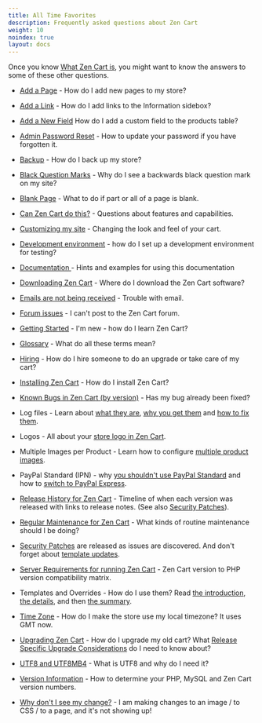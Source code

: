 ```yaml
---
title: All Time Favorites
description: Frequently asked questions about Zen Cart 
weight: 10
noindex: true
layout: docs
---
```


<!-- unlike other _index files, this one SHOULD have direct links -->
<!-- please keep in alphabetic order -->
<!-- remember to start links with "/" -->

Once you know [What Zen Cart is](/user/about_us/what_is_zen_cart/), you might want to know the answers to some of these other questions. 


* [Add a Page](/user/customizing/add_pages/) - How do I add new pages to my store? 

* [Add a Link](/user/sideboxes/add_link_information_sidebox/) - How do I add links to the Information sidebox? 

* [Add a New Field](/dev/code/add_field_products/) How do I add a custom field to the products table?

* [Admin Password Reset](/user/troubleshooting/reset_admin_password/) - How to update your password if you have forgotten it.

* [Backup](/user/running/backup/) - How do I back up my store? 

* [Black Question Marks](/user/upgrading/character_sets/) - Why do I see a backwards black question mark on my site? 

* [Blank Page](/user/troubleshooting/blank_page/) - What to do if part or all of a page is blank.

* [Can Zen Cart do this?](/user/miscellaneous/can_zen_cart/) - Questions about features and capabilities.

* [Customizing my site](/user/customizing/appearance/) - Changing the look and feel of your cart.

* [Development environment](/user/running/local_testing/) - how do I set up a development environment for testing? 

* [Documentation ](/user/first_steps/documentation/) - Hints and examples for using this documentation

* [Downloading Zen Cart](/user/first_steps/get_zen_cart/) - Where do I download the Zen Cart software?

* [Emails are not being received](/user/email/emails_not_received/) - Trouble with email. 

* [Forum issues](/user/zen_cart_forum/forum_issues/) - I can't post to the Zen Cart forum.

* [Getting Started](/user/first_steps/learning_trails/) - I'm new - how do I learn Zen Cart? 

* [Glossary](/user/first_steps/glossary/) - What do all these terms mean? 

* [Hiring](/user/zen_cart_forum/chw/) - How do I hire someone to do an upgrade or take care of my cart? 

* [Installing Zen Cart](/user/first_steps/how_do_i_install/) - How do I install Zen Cart?

* [Known Bugs in Zen Cart (by version)](/user/about_us/known_bugs/) - Has my bug already been fixed?

* Log files - Learn about [what they are](/user/troubleshooting/debug_logs/), [why you get them](/user/troubleshooting/php_debug_logs/) and [how to fix them](/user/upgrading/php_warnings/).

* Logos - All about your [store logo in Zen Cart](/user/running/logos/). 

* Multiple Images per Product - Learn how to configure [multiple product images](/user/images/additional_images/).

* PayPal Standard (IPN) - why [you shouldn't use PayPal Standard](/user/payment/paypal_standard/) and how to [switch to PayPal Express](/user/payment/paypal_express_checkout/). 

* [Release History for Zen Cart](/user/about_us/release_history/) - Timeline of when each version was released with links to release notes.  (See also [Security Patches](/user/about_us/security_releases/)). 

* [Regular Maintenance for Zen Cart](/user/running/regular_maintenance/) - What kinds of routine maintenance should I be doing? 

* [Security Patches](/user/about_us/security_releases/) are released as issues are discovered.  And don't forget about [template updates](/user/template/template_changes/).

* [Server Requirements for running Zen Cart](/user/first_steps/server_requirements/#php-version) - Zen Cart version to PHP version compatibility matrix.

* Templates and Overrides - How do I use them?  Read 
[the introduction](/user/first_steps/overrides/), 
[the details](/user/new_user_topics/overrides/), 
and then 
[the summary](/user/template/template_overrides/). 

* [Time Zone](/user/new_user_topics/timezone/) - How do I make the store use my local timezone?  It uses GMT now. 

* [Upgrading Zen Cart](/user/upgrading/upgrading/) - How do I upgrade my old cart?  What [Release Specific Upgrade Considerations](/user/upgrading/release_specific_upgrade_considerations/) do I need to know about? 

* [UTF8 and UTF8MB4](/user/upgrading/detailed_upgrading/#character-set) - What is UTF8 and why do I need it? 

* [Version Information](/user/first_steps/version/) - How to determine your PHP, MySQL and Zen Cart version numbers.

* [Why don't I see my change?](/user/new_user_topics/browser_caching/) - I am making changes to an image / to CSS / to a page, and it's not showing up!

<style>.panel-line { display:none; }</style> 

